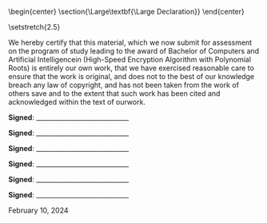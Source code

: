\begin{center}
\section{\Large\textbf{\Large Declaration}}
\end{center}

<!-- \doublespacing -->
\setstretch{2.5}

We hereby certify that this material, which we now submit for assessment on the program of study leading to the award of Bachelor of Computers and Artificial Intelligencein (High-Speed Encryption Algorithm with Polynomial Roots) is entirely our own work, that we have exercised reasonable care to ensure that the work is original, and does not to the best of our knowledge breach any law of copyright, and has not been taken from the work of others save and to the extent that such work has been cited and acknowledged within the text of ourwork.

**Signed**: _____________________________

**Signed**: _____________________________

**Signed**: _____________________________

**Signed**: _____________________________

**Signed**: _____________________________

**Signed**: _____________________________

February 10, 2024
